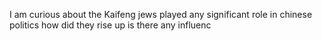 I am curious about the Kaifeng jews played any significant role in chinese politics how did they rise up is there any influenc